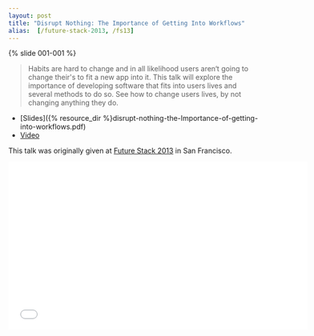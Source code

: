 ```yaml
---
layout: post
title: "Disrupt Nothing: The Importance of Getting Into Workflows"
alias:  [/future-stack-2013, /fs13]
---
```


{% slide 001-001 %}

> Habits are hard to change and in all likelihood users aren‘t going to change their's to fit a new app into it. This talk will explore the importance of developing software that fits into users lives and several methods to do so. See how to change users lives, by not changing anything they do.


- [Slides]({% resource_dir %}disrupt-nothing-the-Importance-of-getting-into-workflows.pdf)
- [Video](http://www.youtube.com/watch?v=b5P3EEOV_oc#t=68)

This talk was originally given at [Future Stack 2013](http://futurestack.io) in San Francisco.

<div class="wide video-container"><iframe width="597" height="336" src="//www.youtube.com/embed/b5P3EEOV_oc?rel=0" frameborder="0" allowfullscreen></iframe></div>
